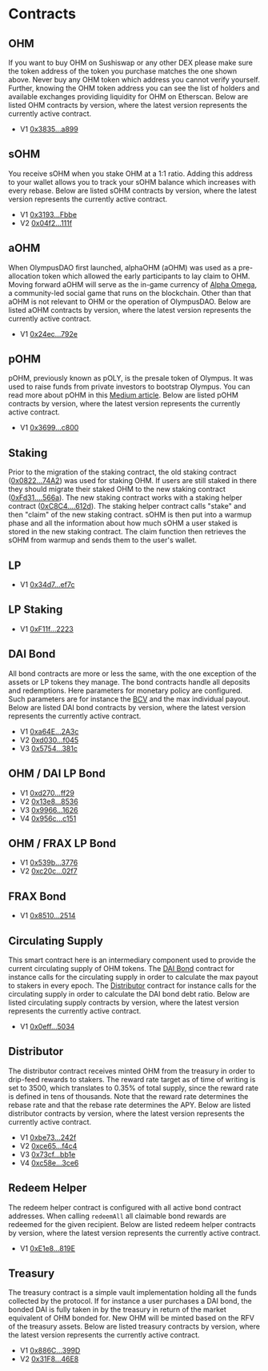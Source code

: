 # Contracts

## OHM

If you want to buy OHM on Sushiswap or any other DEX please make sure the token
address of the token you purchase matches the one shown above. Never buy any OHM
token which address you cannot verify yourself. Further, knowing the OHM token
address you can see the list of holders and available exchanges providing
liquidity for OHM on Etherscan. Below are listed OHM contracts by version, where
the latest version represents the currently active contract.

- V1 [0x3835...a899](https://etherscan.io/address/0x383518188c0c6d7730d91b2c03a03c837814a899)

## sOHM

You receive sOHM when you stake OHM at a 1:1 ratio. Adding this address to your
wallet allows you to track your sOHM balance which increases with every rebase.
Below are listed sOHM contracts by version, where the latest version represents
the currently active contract.

- V1 [0x3193...Fbbe](https://etherscan.io/address/0x31932E6e45012476ba3A3A4953cbA62AeE77Fbbe)
- V2 [0x04f2...111f](https://etherscan.io/address/0x04f2694c8fcee23e8fd0dfea1d4f5bb8c352111f)

## aOHM

When OlympusDAO first launched, alphaOHM (aOHM) was used as a pre-allocation
token which allowed the early participants to lay claim to OHM. Moving forward
aOHM will serve as the in-game currency of [Alpha Omega](https://medium.com/@alpha_omega/alpha-omega-a-tale-of-two-cities-80a94966376b),
a community-led social game that runs on the blockchain. Other than that aOHM is
not relevant to OHM or the operation of OlympusDAO. Below are listed aOHM
contracts by version, where the latest version represents the currently active
contract.

- V1 [0x24ec...792e](https://etherscan.io/address/0x24ecfd535675f36ba1ab9c5d39b50dc097b0792e)

## pOHM

pOHM, previously known as pOLY, is the presale token of Olympus. It was used to raise funds from private investors to bootstrap Olympus. You can read more about pOHM in this [Medium article](https://olympusdao.medium.com/what-is-poh-16b2c38a6cd6). Below are listed pOHM contracts by version, where the latest version represents the currently active contract.

- V1 [0x3699...c800](https://etherscan.io/token/0x36994486c6e97c170065899d8659a28d7371c800)

## Staking

Prior to the migration of the staking contract, the old staking contract
([0x0822...74A2](https://etherscan.io/address/0x0822F3C03dcc24d200AFF33493Dc08d0e1f274A2))
was used for staking OHM. If users are still staked in there they should migrate
their staked OHM to the new staking contract
([0xFd31....566a](https://etherscan.io/address/0xFd31c7d00Ca47653c6Ce64Af53c1571f9C36566a)).
The new staking contract works with a staking helper contract
([0xC8C4....612d](https://etherscan.io/address/0xC8C436271f9A6F10a5B80c8b8eD7D0E8f37a612d)).
The staking helper contract calls "stake" and then "claim" of the new staking
contract. sOHM is then put into a warmup phase and all the information about how
much sOHM a user staked is stored in the new staking contract. The claim
function then retrieves the sOHM from warmup and sends them to the user's
wallet.

## LP

- V1 [0x34d7...ef7c](https://etherscan.io/address/0x34d7d7Aaf50AD4944B70B320aCB24C95fa2def7c)

## LP Staking

- V1 [0xF11f...2223](https://etherscan.io/address/0xF11f0F078BfaF05a28Eac345Bb84fcb2a3722223)

## DAI Bond

All bond contracts are more or less the same, with the one exception of the
assets or LP tokens they manage. The bond contracts handle all deposits and
redemptions. Here parameters for monetary policy are configured. Such parameters
are for instance the [BCV](https://docs.olympusdao.finance/references/glossary#bcv)
and the max individual payout. Below are listed DAI bond contracts by version,
where the latest version represents the currently active contract.

- V1 [0xa64E...2A3c](https://etherscan.io/address/0xa64ED1b66Cb2838Ef2A198D8345c0ce6967A2A3c)
- V2 [0xd030...f045](https://etherscan.io/address/0xd03056323b7a63e2095ae97fa1ad92e4820ff045)
- V3 [0x5754...381c](https://etherscan.io/address/0x575409F8d77c12B05feD8B455815f0e54797381c)

## OHM / DAI LP Bond

- V1 [0xd270...ff29](https://etherscan.io/address/0xd27001d1aaed5f002c722ad729de88a91239ff29)
- V2 [0x13e8...8536](https://etherscan.io/address/0x13e8484a86327f5882d1340ed0d7643a29548536)
- V3 [0x9966...1626](https://etherscan.io/address/0x996668c46fc0b764afda88d83eb58afc933a1626)
- V4 [0x956c...c151](https://etherscan.io/address/0x956c43998316b6a2F21f89a1539f73fB5B78c151)

## OHM / FRAX LP Bond

- V1 [0x539b...3776](https://etherscan.io/address/0x539b6c906244ac34e348bbe77885cdfa994a3776)
- V2 [0xc20c...02f7](https://etherscan.io/address/0xc20cfff07076858a7e642e396180ec390e5a02f7)

## FRAX Bond

- V1 [0x8510...2514](https://etherscan.io/address/0x8510c8c2B6891E04864fa196693D44E6B6ec2514)

## Circulating Supply

This smart contract here is an intermediary component used to provide the
current circulating supply of OHM tokens. The [DAI Bond](#dai-bond) contract for
instance calls for the circulating supply in order to calculate the max payout
to stakers in every epoch. The [Distributor](#distributor) contract for instance
calls for the circulating supply in order to calculate the DAI bond debt ratio.
Below are listed circulating supply contracts by version, where the latest
version represents the currently active contract.

- V1 [0x0eff...5034](https://etherscan.io/address/0x0efff9199aa1ac3c3e34e957567c1be8bf295034)

## Distributor

The distributor contract receives minted OHM from the treasury in order to
drip-feed rewards to stakers. The reward rate target as of time of writing is
set to 3500, which translates to 0.35% of total supply, since the reward rate is
defined in tens of thousands. Note that the reward rate determines the rebase
rate and that the rebase rate determines the APY. Below are listed distributor
contracts by version, where the latest version represents the currently active
contract.

- V1 [0xbe73...242f](https://etherscan.io/address/0xbe731507810C8747C3E01E62c676b1cA6F93242f)
- V2 [0xce65...f4c4](https://etherscan.io/address/0xce6568338708400d03f430d29f2eb40a33a3f4c4)
- V3 [0x73cf...bb1e](https://etherscan.io/address/0x73cfe6b116d161a2f9c165f7fc5270fb7dd2bb1e)
- V4 [0xc58e...3ce6](https://etherscan.io/address/0xc58e923bf8a00e4361fe3f4275226a543d7d3ce6)

## Redeem Helper

The redeem helper contract is configured with all active bond contract
addresses. When calling `redeemAll` all claimable bond rewards are redeemed for
the given recipient. Below are listed redeem helper contracts by version, where
the latest version represents the currently active contract.

- V1 [0xE1e8...819E](https://etherscan.io/address/0xE1e83825613DE12E8F0502Da939523558f0B819E)

## Treasury

The treasury contract is a simple vault implementation holding all the funds
collected by the protocol. If for instance a user purchases a DAI bond, the
bonded DAI is fully taken in by the treasury in return of the market equivalent
of OHM bonded for. New OHM will be minted based on the RFV of the treasury
assets. Below are listed treasury contracts by version, where the latest version
represents the currently active contract.

- V1 [0x886C...399D](https://etherscan.io/address/0x886CE997aa9ee4F8c2282E182aB72A705762399D)
- V2 [0x31F8...46E8](https://etherscan.io/address/0x31F8Cc382c9898b273eff4e0b7626a6987C846E8)
